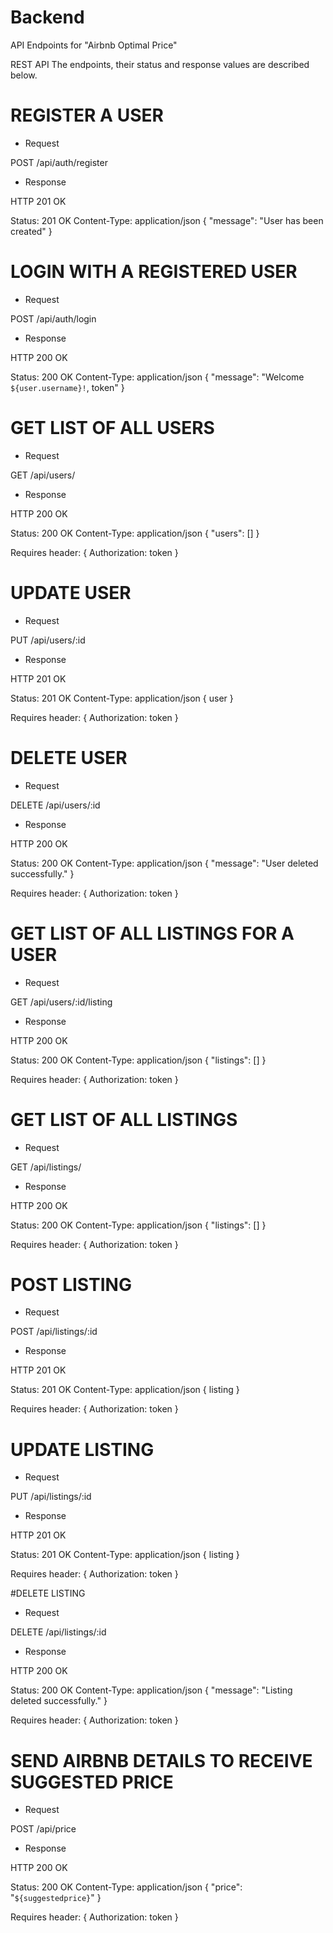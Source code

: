 # Backend

API Endpoints for "Airbnb Optimal Price"

REST API
The endpoints, their status and response values are described below.

# REGISTER A USER

- Request

POST /api/auth/register

- Response

HTTP 201 OK

Status: 201 OK
Content-Type: application/json
{ "message": "User has been created" }

# LOGIN WITH A REGISTERED USER

- Request

POST /api/auth/login

- Response

HTTP 200 OK

Status: 200 OK
Content-Type: application/json
{ "message": "Welcome `${user.username}!`, token" }

# GET LIST OF ALL USERS

- Request

GET /api/users/

- Response

HTTP 200 OK

Status: 200 OK
Content-Type: application/json
{ "users": [] }

Requires header:
{ Authorization: token }

# UPDATE USER

- Request

PUT /api/users/:id

- Response

HTTP 201 OK

Status: 201 OK
Content-Type: application/json
{ user }

Requires header:
{ Authorization: token }

# DELETE USER

- Request

DELETE /api/users/:id

- Response

HTTP 200 OK

Status: 200 OK
Content-Type: application/json
{ "message": "User deleted successfully." }

Requires header:
{ Authorization: token }

# GET LIST OF ALL LISTINGS FOR A USER

- Request

GET /api/users/:id/listing

- Response

HTTP 200 OK

Status: 200 OK
Content-Type: application/json
{ "listings": [] }

Requires header:
{ Authorization: token }

# GET LIST OF ALL LISTINGS

- Request

GET /api/listings/

- Response

HTTP 200 OK

Status: 200 OK
Content-Type: application/json
{ "listings": [] }

Requires header:
{ Authorization: token }

# POST LISTING

- Request

POST /api/listings/:id

- Response

HTTP 201 OK

Status: 201 OK
Content-Type: application/json
{ listing }

Requires header:
{ Authorization: token }

# UPDATE LISTING

- Request

PUT /api/listings/:id

- Response

HTTP 201 OK

Status: 201 OK
Content-Type: application/json
{ listing }

Requires header:
{ Authorization: token }

#DELETE LISTING

- Request

DELETE /api/listings/:id

- Response

HTTP 200 OK

Status: 200 OK
Content-Type: application/json
{ "message": "Listing deleted successfully." }

Requires header:
{ Authorization: token }

# SEND AIRBNB DETAILS TO RECEIVE SUGGESTED PRICE

- Request

POST /api/price

- Response

HTTP 200 OK

Status: 200 OK
Content-Type: application/json
{ "price": "`${suggestedprice}`" }

Requires header:
{ Authorization: token }
